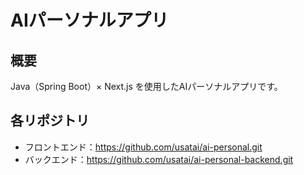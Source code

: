 # AIパーソナルアプリ

## 概要
Java（Spring Boot）× Next.js を使用したAIパーソナルアプリです。

## 各リポジトリ
- フロントエンド：https://github.com/usatai/ai-personal.git
- バックエンド：https://github.com/usatai/ai-personal-backend.git
